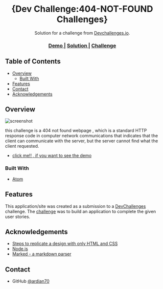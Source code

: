 <!-- Please update value in the {}  -->

<h1 align="center">{Dev Challenge:404-NOT-FOUND Challenges}</h1>

<div align="center">
   Solution for a challenge from  <a href="http://devchallenges.io" target="_blank">Devchallenges.io</a>.
</div>

<div align="center">
  <h3>
    <a href="https://ardian70.github.io/ardiancharlos.github.io-404-project.html/">
      Demo
    </a>
    <span> | </span>
    <a href="https://devchallenges.io/solutions/GlXNtT8U4FHUBjXIXlhT">
      Solution
    </a>
    <span> | </span>
    <a href="https://devchallenges.io/challenges/wBunSb7FPrIepJZAg0sY">
      Challenge
    </a>
  </h3>
</div>

<!-- TABLE OF CONTENTS -->

## Table of Contents

- [Overview](#overview)
  - [Built With](#built-with)
- [Features](#features)
- [Contact](#contact)
- [Acknowledgements](#acknowledgements)

<!-- OVERVIEW -->

## Overview

![screenshot](https://github.com/ardian70/ardiancharlos.github.io-404-project.html/blob/a296b56e8f6b4980205840c92960caac9d7cf51a/404%20not%20found.png)

this challenge is a 404 not found webpage , which is a standard HTTP response code in computer network communications that indicates that the client can communicate with the server, but the server cannot find what the client requested.

- <a href="https://ardian70.github.io/ardiancharlos.github.io-404-project.html/">
      click me!! , if you want to see the demo
    </a>

### Built With

<!-- This section should list any major frameworks that you built your project using. Here are a few examples.-->

- [Atom](https://atom.io/)

## Features

<!-- List the features of your application or follow the template. Don't share the figma file here :) -->

This application/site was created as a submission to a [DevChallenges](https://devchallenges.io/challenges) challenge. The [challenge](https://devchallenges.io/challenges/wBunSb7FPrIepJZAg0sY) was to build an application to complete the given user stories.


## Acknowledgements

<!-- This section should list any articles or add-ons/plugins that helps you to complete the project. This is optional but it will help you in the future. For exmpale -->

- [Steps to replicate a design with only HTML and CSS](https://devchallenges-blogs.web.app/how-to-replicate-design/)
- [Node.js](https://nodejs.org/)
- [Marked - a markdown parser](https://github.com/chjj/marked)

## Contact

- GitHub [@ardian70](https://{https://github.com/ardian70})
